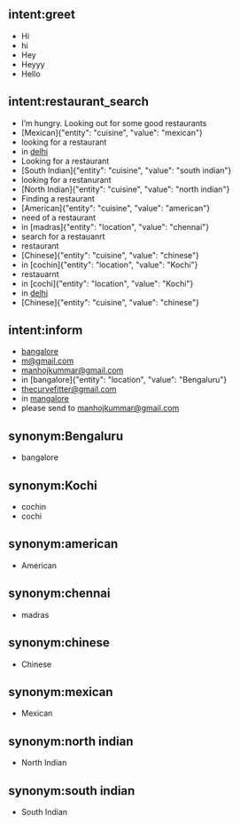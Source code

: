 ## intent:greet
- Hi
- hi
- Hey
- Heyyy
- Hello

## intent:restaurant_search
- I’m hungry. Looking out for some good restaurants
- [Mexican]{"entity": "cuisine", "value": "mexican"}
- looking for a restaurant
- in [delhi](location)
- Looking for a restaurant
- [South Indian]{"entity": "cuisine", "value": "south indian"}
- looking for a restanurant
- [North Indian]{"entity": "cuisine", "value": "north indian"}
- Finding a restaurant
- [American]{"entity": "cuisine", "value": "american"}
- need of a restaurant
- in [madras]{"entity": "location", "value": "chennai"}
- search for a restauanrt
- restaurant
- [Chinese]{"entity": "cuisine", "value": "chinese"}
- in [cochin]{"entity": "location", "value": "Kochi"}
- restauarnt
- in [cochi]{"entity": "location", "value": "Kochi"}
- in [delhi](location)
- [Chinese]{"entity": "cuisine", "value": "chinese"}

## intent:inform
- [bangalore](location)
- [m@gmail.com](emailid)
- [manhojkummar@gmail.com](emailid)
- in [bangalore]{"entity": "location", "value": "Bengaluru"}
- [thecurvefitter@gmail.com](emailid)
- in [mangalore](location)
- please send to [manhojkummar@gmail.com](emailid)

## synonym:Bengaluru
- bangalore

## synonym:Kochi
- cochin
- cochi

## synonym:american
- American

## synonym:chennai
- madras

## synonym:chinese
- Chinese

## synonym:mexican
- Mexican

## synonym:north indian
- North Indian

## synonym:south indian
- South Indian
